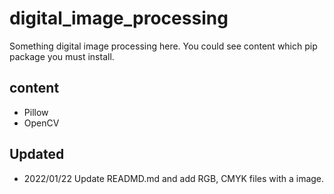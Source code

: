 # digital_image_processing
Something digital image processing here.
You could see content which pip package you must install.

## content
+ Pillow
+ OpenCV

## Updated
+ 2022/01/22 Update READMD.md and add RGB, CMYK files with a image.
